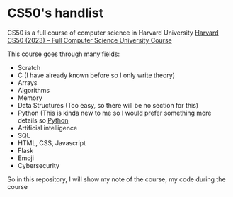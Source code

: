 # CS50's handlist

CS50 is a full course of computer science in Harvard University [Harvard CS50 (2023) – Full Computer Science University Course](https://www.youtube.com/watch?v=LfaMVlDaQ24)

This course goes through many fields:
  - Scratch
  - C (I have already known before so I only write theory)
  - Arrays
  - Algorithms
  - Memory
  - Data Structures (Too easy, so there will be no section for this)
  - Python (This is kinda new to me so I would prefer something more details so [Python](https://github.com/howardVoxcan/CS_Courses)
  - Artificial intelligence 
  - SQL
  - HTML, CSS, Javascript
  - Flask
  - Emoji
  - Cybersecurity

So in this repository, I will show my note of the course, my code during the course
